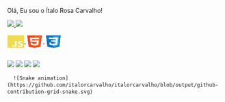 Olá, Eu sou o Ítalo Rosa Carvalho!

<div>
  <a href="https://github.com/Italorcarvalho">
    <img  src="https://github-readme-stats.vercel.app/api?username=italorcarvalho&show_icons=true&theme=highcontrast&include_all_commits=true&count_private=true"/>
     <img  src="https://github-readme-stats.vercel.app/api/top-langs/?username=italorcarvalho&layout=compact&langs_count=16&theme=highcontrast"/>
<div>
  
  <div style="display: inline_block"><br>
    <img align="center"  height="30" width="40" src="https://raw.githubusercontent.com/devicons/devicon/master/icons/javascript/javascript-plain.svg">
    <img align="center"  height="30" width="40" src="https://raw.githubusercontent.com/devicons/devicon/master/icons/html5/html5-original.svg">
    <img align="center"  height="30" width="40" src="https://raw.githubusercontent.com/devicons/devicon/master/icons/css3/css3-original.svg">
</div>
  
  
   ##

  
 <div> 
       <a href = "mailto:italorcarvalho@gmail.com"><img src="https://img.shields.io/badge/-Gmail-%23333?style=for-the-badge&logo=gmail&logoColor=white" target="_blank"></a>
      <a href="https://www.linkedin.com/in/italorcarvalho" target="_blank"><img src="https://img.shields.io/badge/-LinkedIn-%230077B5?style=for-the-badge&logo=linkedin&logoColor=white" target="_blank"></a> 
      <a href="https://discord.gg/Italo#0370" target="_blank"><img src="https://img.shields.io/badge/Discord-7289DA?style=for-the-badge&logo=discord&logoColor=white" target="_blank"></a> 
      <a href="https://instagram.com/italorcarvalho" target="_blank"><img src="https://img.shields.io/badge/-Instagram-%23E4405F?style=for-the-badge&logo=instagram&logoColor=white" target="_blank"></a>
      
      
      ![Snake animation](https://github.com/italorcarvalho/italorcarvalho/blob/output/github-contribution-grid-snake.svg)
</div>



